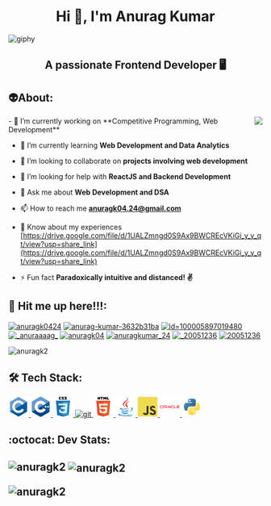 <h1 align="center">Hi 👋, I'm Anurag Kumar</h1>


![giphy](https://user-images.githubusercontent.com/110308448/219125731-a5ea1eb9-0e89-4a01-9aeb-f837bb65f43c.gif)

<h2 align="center">A passionate Frontend Developer 🖥️</h2>
<h2 align="left"> 👽About: </h2>
<img align="right" src="
https://media4.giphy.com/media/gLWLC3fjwG56p3H4uC/giphy.gif?cid=ecf05e474yat6xyig8zhq0t6y657vqh91aob9s5k67r69cmi&rid=giphy.gif&ct=s">
- 🔭 I’m currently working on **Competitive Programming, Web Development**

- 🌱 I’m currently learning **Web Development and Data Analytics**

- 👯 I’m looking to collaborate on **projects involving web development**

- 🤝 I’m looking for help with **ReactJS and Backend Development**

- 💬 Ask me about **Web Development and DSA**

- 📫 How to reach me **anuragk04.24@gmail.com**

- 📄 Know about my experiences [https://drive.google.com/file/d/1UALZmngd0S9Ax9BWCREcVKiGi_y_y_qt/view?usp=share_link](https://drive.google.com/file/d/1UALZmngd0S9Ax9BWCREcVKiGi_y_y_qt/view?usp=share_link)

- ⚡ Fun fact **Paradoxically intuitive and distanced! ✌️**

<h2 align="left"> 💬 Hit me up here!!!: </h2>
<p align="left">
<a href="https://twitter.com/anuragk0424" target="blank"><img align="center" src="https://raw.githubusercontent.com/rahuldkjain/github-profile-readme-generator/master/src/images/icons/Social/twitter.svg" alt="anuragk0424" height="30" width="40" /></a>
<a href="https://linkedin.com/in/anurag-kumar-3632b31ba" target="blank"><img align="center" src="https://raw.githubusercontent.com/rahuldkjain/github-profile-readme-generator/master/src/images/icons/Social/linked-in-alt.svg" alt="anurag-kumar-3632b31ba" height="30" width="40" /></a>
<a href="https://fb.com/id=100005897019480" target="blank"><img align="center" src="https://raw.githubusercontent.com/rahuldkjain/github-profile-readme-generator/master/src/images/icons/Social/facebook.svg" alt="id=100005897019480" height="30" width="40" /></a>
<a href="https://instagram.com/_anuraaaag_" target="blank"><img align="center" src="https://raw.githubusercontent.com/rahuldkjain/github-profile-readme-generator/master/src/images/icons/Social/instagram.svg" alt="_anuraaaag_" height="30" width="40" /></a>
<a href="https://www.codechef.com/users/anuragk04" target="blank"><img align="center" src="https://cdn.jsdelivr.net/npm/simple-icons@3.1.0/icons/codechef.svg" alt="anuragk04" height="30" width="40" /></a>
<a href="https://www.hackerrank.com/anuragkumar_24" target="blank"><img align="center" src="https://raw.githubusercontent.com/rahuldkjain/github-profile-readme-generator/master/src/images/icons/Social/hackerrank.svg" alt="anuragkumar_24" height="30" width="40" /></a>
<a href="https://www.leetcode.com/_20051236" target="blank"><img align="center" src="https://raw.githubusercontent.com/rahuldkjain/github-profile-readme-generator/master/src/images/icons/Social/leet-code.svg" alt="_20051236" height="30" width="40" /></a>
<a href="https://auth.geeksforgeeks.org/user/20051236" target="blank"><img align="center" src="https://raw.githubusercontent.com/rahuldkjain/github-profile-readme-generator/master/src/images/icons/Social/geeks-for-geeks.svg" alt="20051236" height="30" width="40" /></a>
<p align="left"> <img src="https://komarev.com/ghpvc/?username=anuragk2&label=Profile%20views&color=0e75b6&style=flat" alt="anuragk2" /> </p>
</p>

<h2 align="left"> 🛠️ Tech Stack: </h2>
<p align="left"> <a href="https://www.cprogramming.com/" target="_blank" rel="noreferrer"> <img src="https://raw.githubusercontent.com/devicons/devicon/master/icons/c/c-original.svg" alt="c" width="40" height="40"/> </a> <a href="https://www.w3schools.com/cpp/" target="_blank" rel="noreferrer"> <img src="https://raw.githubusercontent.com/devicons/devicon/master/icons/cplusplus/cplusplus-original.svg" alt="cplusplus" width="40" height="40"/> </a> <a href="https://www.w3schools.com/css/" target="_blank" rel="noreferrer"> <img src="https://raw.githubusercontent.com/devicons/devicon/master/icons/css3/css3-original-wordmark.svg" alt="css3" width="40" height="40"/> </a> <a href="https://git-scm.com/" target="_blank" rel="noreferrer"> <img src="https://www.vectorlogo.zone/logos/git-scm/git-scm-icon.svg" alt="git" width="40" height="40"/> </a> <a href="https://www.w3.org/html/" target="_blank" rel="noreferrer"> <img src="https://raw.githubusercontent.com/devicons/devicon/master/icons/html5/html5-original-wordmark.svg" alt="html5" width="40" height="40"/> </a> <a href="https://www.java.com" target="_blank" rel="noreferrer"> <img src="https://raw.githubusercontent.com/devicons/devicon/master/icons/java/java-original.svg" alt="java" width="40" height="40"/> </a> <a href="https://developer.mozilla.org/en-US/docs/Web/JavaScript" target="_blank" rel="noreferrer"> <img src="https://raw.githubusercontent.com/devicons/devicon/master/icons/javascript/javascript-original.svg" alt="javascript" width="40" height="40"/> </a> <a href="https://www.oracle.com/" target="_blank" rel="noreferrer"> <img src="https://raw.githubusercontent.com/devicons/devicon/master/icons/oracle/oracle-original.svg" alt="oracle" width="40" height="40"/> </a> <a href="https://www.python.org" target="_blank" rel="noreferrer"> <img src="https://raw.githubusercontent.com/devicons/devicon/master/icons/python/python-original.svg" alt="python" width="40" height="40"/> </a> </p>

<h2 align="left"> :octocat: Dev Stats: <h2>
 
<p><img align="left" src="https://github-readme-stats.vercel.app/api/top-langs?username=anuragk2&show_icons=true&locale=en&layout=compact" alt="anuragk2" /></p>

<p>&nbsp;<img align="center" src="https://github-readme-stats.vercel.app/api?username=anuragk2&show_icons=true&locale=en" alt="anuragk2" /></p>

<p><img align="center" src="https://github-readme-streak-stats.herokuapp.com/?user=anuragk2&" alt="anuragk2" /></p>
